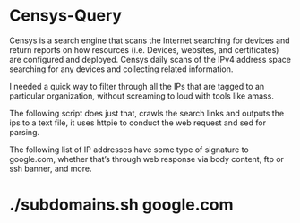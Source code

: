 # Censys-Query

Censys is a search engine that scans the Internet searching for devices and return reports on how resources (i.e. Devices, websites, and certificates) are configured and deployed. Censys daily scans of the IPv4 address space searching for any devices and collecting related information.

I needed a quick way to filter through all the IPs that are tagged to an particular organization, without screaming to loud with tools like amass.

The following script does just that, crawls the search links and outputs the ips to a text file, it uses httpie to conduct the web request and sed for parsing.

The following list of IP addresses have some type of signature to google.com, whether that’s through web response via body content, ftp or ssh banner, and more.

# ./subdomains.sh google.com
